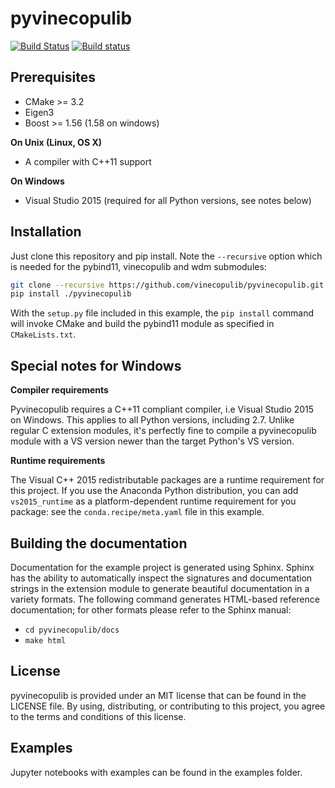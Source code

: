 # pyvinecopulib

[![Build Status](https://travis-ci.org/vinecopulib/pyvinecopulib.svg?branch=master)](https://travis-ci.org/vinecopulib/pyvinecopulib)
[![Build status](https://ci.appveyor.com/api/projects/status/2fn1v67sxdrmp2po/branch/master?svg=true)](https://ci.appveyor.com/project/vinecopulib/pyvinecopulib-x6s0i/branch/master)

## Prerequisites

* CMake >= 3.2
* Eigen3
* Boost >= 1.56 (1.58 on windows)

**On Unix (Linux, OS X)**

* A compiler with C++11 support

**On Windows**

* Visual Studio 2015 (required for all Python versions, see notes below)

## Installation

Just clone this repository and pip install.
Note the `--recursive` option which is needed for the pybind11, vinecopulib and wdm submodules:

```bash
git clone --recursive https://github.com/vinecopulib/pyvinecopulib.git
pip install ./pyvinecopulib
```

With the `setup.py` file included in this example, the `pip install` command will
invoke CMake and build the pybind11 module as specified in `CMakeLists.txt`.


## Special notes for Windows

**Compiler requirements**

Pyvinecopulib requires a C++11 compliant compiler, i.e Visual Studio 2015 on Windows.
This applies to all Python versions, including 2.7. Unlike regular C extension
modules, it's perfectly fine to compile a pyvinecopulib module with a VS version newer
than the target Python's VS version.

**Runtime requirements**

The Visual C++ 2015 redistributable packages are a runtime requirement for this
project. If you use the Anaconda Python
distribution, you can add `vs2015_runtime` as a platform-dependent runtime
requirement for you package: see the `conda.recipe/meta.yaml` file in this example.


## Building the documentation

Documentation for the example project is generated using Sphinx. Sphinx has the
ability to automatically inspect the signatures and documentation strings in
the extension module to generate beautiful documentation in a variety formats.
The following command generates HTML-based reference documentation; for other
formats please refer to the Sphinx manual:

 - `cd pyvinecopulib/docs`
 - `make html`


## License

pyvinecopulib is provided under an MIT license that can be found in the LICENSE
file. By using, distributing, or contributing to this project, you agree to the
terms and conditions of this license.


## Examples 

Jupyter notebooks with examples can be found in the examples folder.
